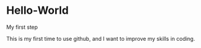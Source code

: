 # Hello-World
My first step

This is my first time to use github, and I want to improve my skills in coding.
